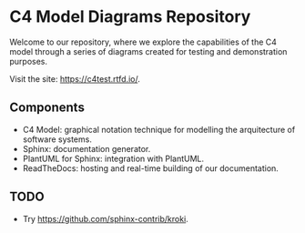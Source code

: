 # C4 Model Diagrams Repository

Welcome to our repository, where we explore the capabilities of the C4 model
through a series of diagrams created for testing and demonstration purposes.

Visit the site: https://c4test.rtfd.io/.

## Components

- C4 Model: graphical notation technique for modelling the arquitecture of
  software systems.
- Sphinx: documentation generator.
- PlantUML for Sphinx: integration with PlantUML.
- ReadTheDocs: hosting and real-time building of our documentation.

## TODO

- Try https://github.com/sphinx-contrib/kroki.
